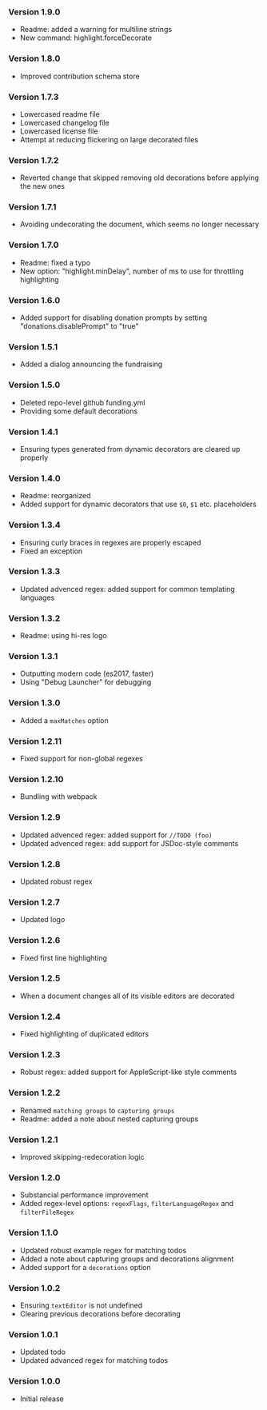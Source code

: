 ### Version 1.9.0
- Readme: added a warning for multiline strings
- New command: highlight.forceDecorate

### Version 1.8.0
- Improved contribution schema store

### Version 1.7.3
- Lowercased readme file
- Lowercased changelog file
- Lowercased license file
- Attempt at reducing flickering on large decorated files

### Version 1.7.2
- Reverted change that skipped removing old decorations before applying the new ones

### Version 1.7.1
- Avoiding undecorating the document, which seems no longer necessary

### Version 1.7.0
- Readme: fixed a typo
- New option: "highlight.minDelay", number of ms to use for throttling highlighting

### Version 1.6.0
- Added support for disabling donation prompts by setting "donations.disablePrompt" to "true"

### Version 1.5.1
- Added a dialog announcing the fundraising

### Version 1.5.0
- Deleted repo-level github funding.yml
- Providing some default decorations

### Version 1.4.1
- Ensuring types generated from dynamic decorators are cleared up properly

### Version 1.4.0
- Readme: reorganized
- Added support for dynamic decorators that use `$0`, `$1` etc. placeholders

### Version 1.3.4
- Ensuring curly braces in regexes are properly escaped
- Fixed an exception

### Version 1.3.3
- Updated advenced regex: added support for common templating languages

### Version 1.3.2
- Readme: using hi-res logo

### Version 1.3.1
- Outputting modern code (es2017, faster)
- Using "Debug Launcher" for debugging

### Version 1.3.0
- Added a `maxMatches` option

### Version 1.2.11
- Fixed support for non-global regexes

### Version 1.2.10
- Bundling with webpack

### Version 1.2.9
- Updated advenced regex: added support for `//TODO (foo)`
- Updated advenced regex: add support for JSDoc-style comments

### Version 1.2.8
- Updated robust regex

### Version 1.2.7
- Updated logo

### Version 1.2.6
- Fixed first line highlighting

### Version 1.2.5
- When a document changes all of its visible editors are decorated

### Version 1.2.4
- Fixed highlighting of duplicated editors

### Version 1.2.3
- Robust regex: added support for AppleScript-like style comments

### Version 1.2.2
- Renamed `matching groups` to `capturing groups`
- Readme: added a note about nested capturing groups

### Version 1.2.1
- Improved skipping-redecoration logic

### Version 1.2.0
- Substancial performance improvement
- Added regex-level options: `regexFlags`, `filterLanguageRegex` and `filterFileRegex`

### Version 1.1.0
- Updated robust example regex for matching todos
- Added a note about capturing groups and decorations alignment
- Added support for a `decorations` option

### Version 1.0.2
- Ensuring `textEditor` is not undefined
- Clearing previous decorations before decorating

### Version 1.0.1
- Updated todo
- Updated advanced regex for matching todos

### Version 1.0.0
- Initial release
